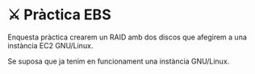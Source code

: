 # ⚔️ Pràctica EBS

Enquesta pràctica crearem un RAID amb dos discos que afegirem a una instància EC2 GNU/Linux.

Se suposa que ja tenim en funcionament una instància GNU/Linux.&#x20;
